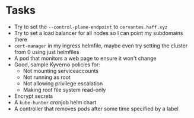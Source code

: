 # Tasks
* Try to set the `--control-plane-endpoint` to `cervantes.haff.xyz`
* Try to set a load balancer for all nodes so I can point my subdomains there
* `cert-manager` in my ingress helmfile, maybe even try setting the cluster from 0 using just helmfiles
* A pod that monitors a web page to ensure it won't change
* Good, sample Kyverno policies for:
  * Not mounting serviceaccounts
  * Not running as root
  * Not allowing privilege escalation
  * Making root file system read-only
* Encrypt secrets
* A `kube-hunter` cronjob helm chart
* A controller that removes pods after some time specified by a label
